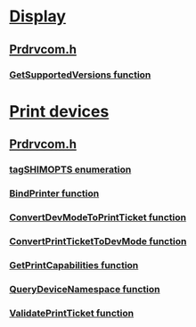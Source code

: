 # [Display](../_display/index.md)
## [Prdrvcom.h](index.md)
### [GetSupportedVersions function](../prdrvcom/nf-prdrvcom-getsupportedversions.md)
# [Print devices](../_print/index.md)
## [Prdrvcom.h](index.md)
### [tagSHIMOPTS enumeration](../prdrvcom/ne-prdrvcom-tagshimopts.md)
### [BindPrinter function](../prdrvcom/nf-prdrvcom-bindprinter.md)
### [ConvertDevModeToPrintTicket function](../prdrvcom/nf-prdrvcom-convertdevmodetoprintticket.md)
### [ConvertPrintTicketToDevMode function](../prdrvcom/nf-prdrvcom-convertprinttickettodevmode.md)
### [GetPrintCapabilities function](../prdrvcom/nf-prdrvcom-getprintcapabilities.md)
### [QueryDeviceNamespace function](../prdrvcom/nf-prdrvcom-querydevicenamespace.md)
### [ValidatePrintTicket function](../prdrvcom/nf-prdrvcom-validateprintticket.md)
